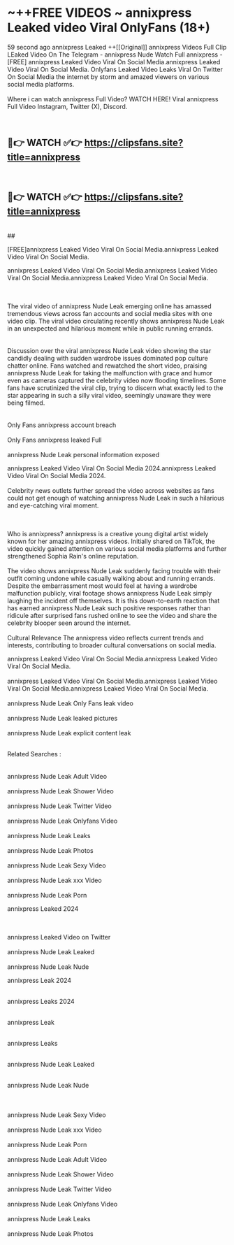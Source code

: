 # ~++FREE VIDEOS ~ annixpress Leaked video Viral OnlyFans (18+)<br>


59 second ago annixpress Leaked ++[[Original]] annixpress Videos Full Clip LEaked Video On The Telegram  - annixpress Nude  Watch Full annixpress - [FREE] annixpress Leaked Video Viral On Social Media.annixpress Leaked Video Viral On Social Media.   Onlyfans Leaked Video Leaks Viral On Twitter On Social Media the internet by storm and amazed viewers on various social media platforms. <br><br>
Where i can watch annixpress Full Video? WATCH HERE! Viral annixpress Full Video Instagram, Twitter (X), Discord. <br>


 <br>

##  🔴👉 WATCH ✅👉  <a href="https://clipsfans.site?title=annixpress&ref=git">https://clipsfans.site?title=annixpress</a> <br>
  <br>

##  🔴👉 WATCH ✅👉  <a href="https://clipsfans.site?title=annixpress&ref=git">https://clipsfans.site?title=annixpress</a> <br>
  <br>
  ##



[FREE]annixpress Leaked Video Viral On Social Media.annixpress Leaked Video Viral On Social Media. <br>

annixpress Leaked Video Viral On Social Media.annixpress Leaked Video Viral On Social Media.annixpress Leaked Video Viral On Social Media. <br>


  <br>

  <br>
The viral video of annixpress Nude Leak emerging online has amassed tremendous views across fan accounts and social media sites with one video clip. The viral video circulating recently shows annixpress Nude Leak in an unexpected and hilarious moment while in public running errands.<br>
<br>


<br>
Discussion over the viral annixpress Nude Leak video showing the star candidly dealing with sudden wardrobe issues dominated pop culture chatter online. Fans watched and rewatched the short video, praising annixpress Nude Leak for taking the malfunction with grace and humor even as cameras captured the celebrity video now flooding timelines. Some fans have scrutinized the viral clip, trying to discern what exactly led to the star appearing in such a silly viral video, seemingly unaware they were being filmed.<br>
<br>
<br> 
Only Fans annixpress account breach<br>
<br>
Only Fans annixpress leaked Full <br>
<br>
annixpress Nude Leak personal information exposed<br>

annixpress Leaked Video Viral On Social Media 2024.annixpress Leaked Video Viral On Social Media 2024. <br>
<br>
Celebrity news outlets further spread the video across websites as fans could not get enough of watching annixpress Nude Leak in such a hilarious and eye-catching viral moment.<br>
<br>

<br>
Who is annixpress? annixpress is a creative young digital artist widely known for her amazing annixpress videos. Initially shared on TikTok, the video quickly gained attention on various social media platforms and further strengthened Sophia Rain's online reputation.<br>
<br>
The video shows annixpress Nude Leak suddenly facing trouble with their outfit coming undone while casually walking about and running errands. Despite the embarrassment most would feel at having a wardrobe malfunction publicly, viral footage shows annixpress Nude Leak simply laughing the incident off themselves. It is this down-to-earth reaction that has earned annixpress Nude Leak such positive responses rather than ridicule after surprised fans rushed online to see the video and share the celebrity blooper seen around the internet.<br>
<br>
Cultural Relevance The annixpress video reflects current trends and interests, contributing to broader cultural conversations on social media.<br>

annixpress Leaked Video Viral On Social Media.annixpress Leaked Video Viral On Social Media.<br>
<br>
annixpress Leaked Video Viral On Social Media.annixpress Leaked Video Viral On Social Media.annixpress Leaked Video Viral On Social Media.<br>
<br>
annixpress Nude Leak Only Fans leak video<br>
<br>
annixpress Nude Leak leaked pictures<br>
<br>
annixpress Nude Leak explicit content leak<br>


<br>
Related Searches :<br>
<br>

<br>
annixpress Nude Leak Adult Video<br>
<br>
annixpress Nude Leak Shower Video<br>
<br>
annixpress Nude Leak Twitter Video<br>
<br>
annixpress Nude Leak Onlyfans Video<br>
<br>
annixpress Nude Leak Leaks<br>
<br>
annixpress Nude Leak Photos<br>

<br>
annixpress Nude Leak Sexy Video<br>
<br>
annixpress Nude Leak xxx Video<br>
<br>
annixpress Nude Leak Porn<br>

annixpress  Leaked 2024 <br> <br>
<br>

annixpress Leaked Video on Twitter <br>
<br>
annixpress Nude Leak Leaked<br>
<br>
annixpress Nude Leak Nude<br>


annixpress  Leak 2024 <br> <br>



annixpress  Leaks 2024 <br> <br>



 
annixpress  Leak<br> <br>



annixpress  Leaks<br> <br>


annixpress Nude Leak Leaked<br> <br>

annixpress Nude Leak Nude<br> <br>
<br> <br>
annixpress Nude Leak Sexy Video
<br> <br>
annixpress Nude Leak xxx Video
<br> <br>
annixpress Nude Leak Porn
<br> <br>
annixpress Nude Leak Adult Video
<br> <br>
annixpress Nude Leak Shower Video
<br> <br>
annixpress Nude Leak Twitter Video
<br> <br>
annixpress Nude Leak Onlyfans Video
<br> <br>
annixpress Nude Leak Leaks
<br> <br>
annixpress Nude Leak Photos






</p>




 



</p>











